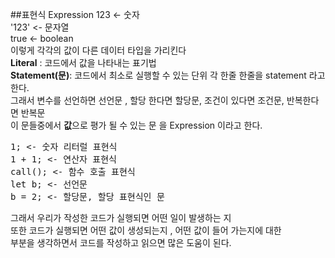 ##표현식 Expression
123 <- 숫자   
'123' <- 문자열  
true <- boolean   
이렇게 각각의 값이 다른 데이터 타입을 가리킨다   
**Literal** : 코드에서 값을 나타내는 표기법   
**Statement(문)**: 코드에서 최소로 실행할 수 있는 단위 각 한줄 한줄을 statement 라고  한다.   
그래서 변수를 선언하면 선언문 , 할당 한다면 할당문, 조건이 있다면 조건문, 반복한다면 반복문   
이 문들중에서 **값**으로 평가 될 수 있는 문 을 Expression 이라고 한다.
<pre>
1; <- 숫자 리터럴 표현식
1 + 1; <- 연산자 표현식
call(); <- 함수 호출 표현식
let b; <- 선언문
b = 2; <- 할당문, 할당 표현식인 문
</pre>
그래서 우리가 작성한 코드가 실행되면 어떤 일이 발생하는 지   
또한 코드가 실행되면 어떤 값이 생성되는지 , 어떤 값이 들어 가는지에 대한     
부분을 생각하면서 코드를 작성하고 읽으면 많은 도움이 된다.   
